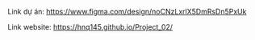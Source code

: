 Link dự án: https://www.figma.com/design/noCNzLxrlX5DmRsDn5PxUk

Link website: https://hnq145.github.io/Project_02/
